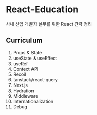 # React-Education

사내 신입 개발자 실무를 위한 React 간략 정리

## Curriculum

1. Props & State
2. useState & useEffect
3. useRef
4. Context API
5. Recoil
6. tanstack/react-query
7. Next.js
8. Hydration
9. Middleware
10. Internationalization
11. Debug
